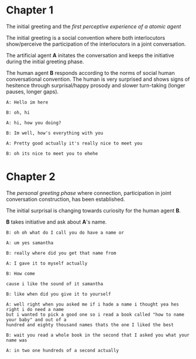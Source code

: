 # Chapter 1


The initial greeting and the *first perceptive experience of a atomic agent*


The initial greeting is a social convention where both interlocutors
show/perceive the participation of the interlocutors in a joint conversation.

The artificial agent **A** initates the conversation and keeps the initiative during the initial greeting phase.

The human agent **B** responds according to the norms of social human
conversational convention. The human is very surprised and shows signs of
hesitence through surprisal/happy prosody and slower turn-taking (longer pauses, longer gaps).


```
A: Hello im here

B: oh, hi

A: hi, how you doing?

B: Im well, how's everything with you

A: Pretty good actually it's really nice to meet you

B: oh its nice to meet you to ehehe 
```


# Chapter 2

The *personal greeting phase* where connection, participation in joint
conversation construction, has been established. 

The initial surprisal is changing towards curiosity for the human agent **B**. 

**B** takes initiative and ask about **A**'s name. 

```
B: oh oh what do I call you do have a name or

A: um yes samantha

B: really where did you get that name from

A: I gave it to myself actually

B: How come

cause i like the sound of it samantha
 
B: like when did you give it to yourself

A: well right when you asked me if i hade a name i thought yea hes right i do need a name
but i wanted to pick a good one so i read a book called "how to name your baby" and out of a 
hundred and eighty thousand names thats the one I liked the best

B: wait you read a whole book in the second that I asked you what your name was

A: in two one hundreds of a second actually
```
